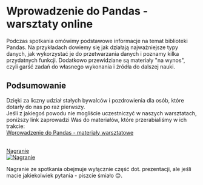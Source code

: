 # Wprowadzenie do Pandas - warsztaty online

Podczas spotkania omówimy podstawowe informacje na temat biblioteki Pandas. Na przykładach dowiemy się jak działają najważniejsze typy danych, jak wykorzystać je do przetwarzania danych i poznamy kilka przydatnych funkcji. 
Dodatkowo przewidziane są materiały "na wynos", czyli garść zadań do własnego wykonania i źródła do dalszej nauki.

## Podsumowanie

Dzięki za liczny udział stałych bywalców i pozdrowienia dla osób, które dotarły do nas po raz pierwszy. <br>
Jeśli z jakiegoś powodu nie mogliście uczestniczyć w naszych warsztatach, poniższy link zaprowadzi Was do materiałów, które przerabialiśmy w ich trakcie: <br>
[Wprowadzenie do Pandas - materiały warsztatowe](https://github.com/lsawaniewski/pandas_basics_workshop) <br><br>

[Nagranie](https://www.youtube.com/watch?v=R326k8knnMA) <br>
[![Nagranie](https://img.youtube.com/vi/R326k8knnMA/0.jpg)](https://www.youtube.com/watch?v=R326k8knnMA) <br>

Nagranie ze spotkania obejmuje wyłącznie część dot. prezentacji, ale jeśli macie jakiekolwiek pytania - piszcie śmiało 😊.

